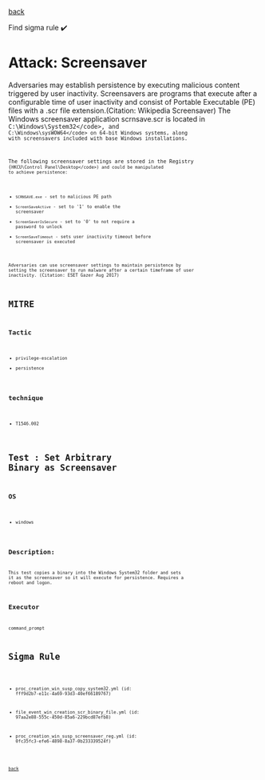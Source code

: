 
[back](../index.md)

Find sigma rule :heavy_check_mark: 

# Attack: Screensaver 

Adversaries may establish persistence by executing malicious content triggered by user inactivity. Screensavers are programs that execute after a configurable time of user inactivity and consist of Portable Executable (PE) files with a .scr file extension.(Citation: Wikipedia Screensaver) The Windows screensaver application scrnsave.scr is located in <code>C:\Windows\System32\</code>, and <code>C:\Windows\sysWOW64\</code>  on 64-bit Windows systems, along with screensavers included with base Windows installations.

The following screensaver settings are stored in the Registry (<code>HKCU\Control Panel\Desktop\</code>) and could be manipulated to achieve persistence:

* <code>SCRNSAVE.exe</code> - set to malicious PE path
* <code>ScreenSaveActive</code> - set to '1' to enable the screensaver
* <code>ScreenSaverIsSecure</code> - set to '0' to not require a password to unlock
* <code>ScreenSaveTimeout</code> - sets user inactivity timeout before screensaver is executed

Adversaries can use screensaver settings to maintain persistence by setting the screensaver to run malware after a certain timeframe of user inactivity. (Citation: ESET Gazer Aug 2017)

# MITRE
## Tactic
  - privilege-escalation
  - persistence


## technique
  - T1546.002


# Test : Set Arbitrary Binary as Screensaver
## OS
  - windows


## Description:
This test copies a binary into the Windows System32 folder and sets it as the screensaver so it will execute for persistence. Requires a reboot and logon.


## Executor
command_prompt

# Sigma Rule
 - proc_creation_win_susp_copy_system32.yml (id: fff9d2b7-e11c-4a69-93d3-40ef66189767)

 - file_event_win_creation_scr_binary_file.yml (id: 97aa2e88-555c-450d-85a6-229bcd87efb8)

 - proc_creation_win_susp_screensaver_reg.yml (id: 0fc35fc3-efe6-4898-8a37-0b233339524f)



[back](../index.md)
